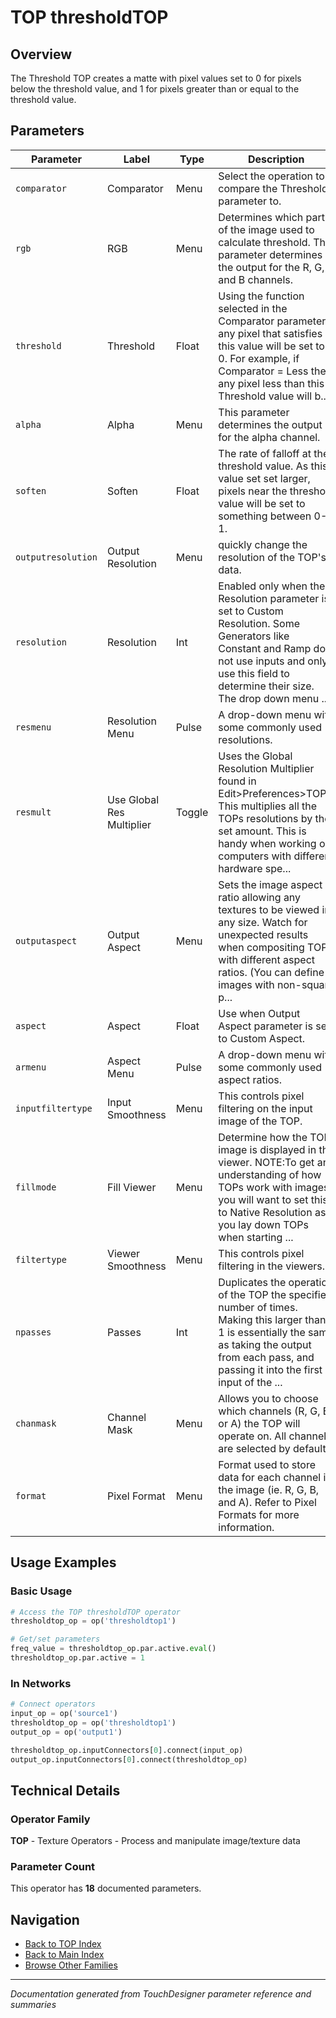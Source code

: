 # TOP thresholdTOP

## Overview

The Threshold TOP creates a matte with pixel values set to 0 for pixels below the threshold value, and 1 for pixels greater than or equal to the threshold value.

## Parameters

| Parameter | Label | Type | Description |
|-----------|-------|------|-------------|
| `comparator` | Comparator | Menu | Select the operation to compare the Threshold parameter to. |
| `rgb` | RGB | Menu | Determines which part of the image used to calculate threshold. This parameter determines the output for the R, G, and B channels. |
| `threshold` | Threshold | Float | Using the function selected in the Comparator parameter, any pixel that satisfies this value will be set to 0. For example, if Comparator = Less then any pixel less than this Threshold value will b... |
| `alpha` | Alpha | Menu | This parameter determines the output for the alpha channel. |
| `soften` | Soften | Float | The rate of falloff at the threshold value. As this value set set larger, pixels near the threshold value will be set to something between 0-1. |
| `outputresolution` | Output Resolution | Menu | quickly change the resolution of the TOP's data. |
| `resolution` | Resolution | Int | Enabled only when the Resolution parameter is set to Custom Resolution. Some Generators like Constant and Ramp do not use inputs and only use this field to determine their size. The drop down menu ... |
| `resmenu` | Resolution Menu | Pulse | A drop-down menu with some commonly used resolutions. |
| `resmult` | Use Global Res Multiplier | Toggle | Uses the Global Resolution Multiplier found in Edit>Preferences>TOPs. This multiplies all the TOPs resolutions by the set amount. This is handy when working on computers with different hardware spe... |
| `outputaspect` | Output Aspect | Menu | Sets the image aspect ratio allowing any textures to be viewed in any size. Watch for unexpected results when compositing TOPs with different aspect ratios. (You can define images with non-square p... |
| `aspect` | Aspect | Float | Use when Output Aspect parameter is set to Custom Aspect. |
| `armenu` | Aspect Menu | Pulse | A drop-down menu with some commonly used aspect ratios. |
| `inputfiltertype` | Input Smoothness | Menu | This controls pixel filtering on the input image of the TOP. |
| `fillmode` | Fill Viewer | Menu | Determine how the TOP image is displayed in the viewer. NOTE:To get an understanding of how TOPs work with images, you will want to set this to Native Resolution as you lay down TOPs when starting ... |
| `filtertype` | Viewer Smoothness | Menu | This controls pixel filtering in the viewers. |
| `npasses` | Passes | Int | Duplicates the operation of the TOP the specified number of times. Making this larger than 1 is essentially the same as taking the output from each pass, and passing it into the first input of the ... |
| `chanmask` | Channel Mask | Menu | Allows you to choose which channels (R, G, B, or A) the TOP will operate on. All channels are selected by default. |
| `format` | Pixel Format | Menu | Format used to store data for each channel in the image (ie. R, G, B, and A). Refer to Pixel Formats for more information. |

## Usage Examples

### Basic Usage

```python
# Access the TOP thresholdTOP operator
thresholdtop_op = op('thresholdtop1')

# Get/set parameters
freq_value = thresholdtop_op.par.active.eval()
thresholdtop_op.par.active = 1
```

### In Networks

```python
# Connect operators
input_op = op('source1')
thresholdtop_op = op('thresholdtop1')
output_op = op('output1')

thresholdtop_op.inputConnectors[0].connect(input_op)
output_op.inputConnectors[0].connect(thresholdtop_op)
```

## Technical Details

### Operator Family

**TOP** - Texture Operators - Process and manipulate image/texture data

### Parameter Count

This operator has **18** documented parameters.

## Navigation

- [Back to TOP Index](../TOP/TOP_INDEX.md)
- [Back to Main Index](../OPERATORS_INDEX.md)
- [Browse Other Families](../OPERATORS_INDEX.md#quick-navigation)

---
*Documentation generated from TouchDesigner parameter reference and summaries*

